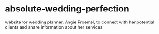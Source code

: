 absolute-wedding-perfection
===========================

website for wedding planner, Angie Froemel, to connect with her potential clients and share information about her services
